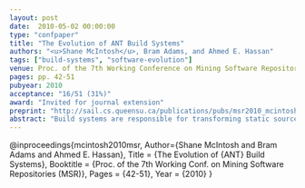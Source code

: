 ```yaml
---
layout: post
date:  2010-05-02 00:00:00
type: "confpaper"
title: "The Evolution of ANT Build Systems"
authors: "<u>Shane McIntosh</u>, Bram Adams, and Ahmed E. Hassan"
tags: ["build-systems", "software-evolution"]
venue: Proc. of the 7th Working Conference on Mining Software Repositories (MSR)
pages: pp. 42-51
pubyear: 2010
acceptance: "16/51 (31%)"
award: "Invited for journal extension"
preprint: "http://sail.cs.queensu.ca/publications/pubs/msr2010_mcintosh.pdf"
abstract: "Build systems are responsible for transforming static source code artifacts into executable software. While build systems play such a crucial role in software development and maintenance, they have been largely ignored by software evolution researchers. With a firm understanding of build system aging processes, project managers could allocate personnel and resources to build system maintenance tasks more effectively, reducing the build maintenance overhead on regular development activities. In this paper, we study the evolution of ANT build systems from two perspectives: (1) a static perspective, where we examine the build system specifications using software metrics adopted from the source code domain; and (2) a dynamic perspective where representative sample build runs are conducted and their output logs are analyzed. Case studies of four open source ANT build systems with a combined history of 152 releases show that not only do ANT build systems evolve, but also that they need to react in an agile manner to changes in the source code."
---
```

@inproceedings{mcintosh2010msr,
	Author={Shane McIntosh and Bram Adams and Ahmed E. Hassan},
	Title = {The Evolution of {ANT} Build Systems},
	Booktitle = {Proc. of the 7th Working Conf. on Mining Software Repositories (MSR)},
	Pages = {42-51},
	Year = {2010}
}
